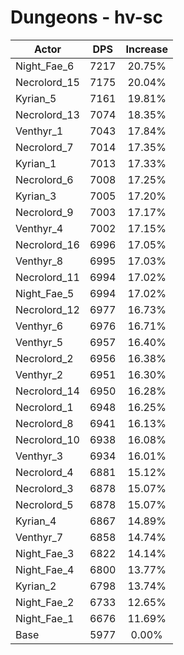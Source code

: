 # Dungeons - hv-sc
| Actor | DPS | Increase |
|---|:---:|:---:|
|Night_Fae_6|7217|20.75%|
|Necrolord_15|7175|20.04%|
|Kyrian_5|7161|19.81%|
|Necrolord_13|7074|18.35%|
|Venthyr_1|7043|17.84%|
|Necrolord_7|7014|17.35%|
|Kyrian_1|7013|17.33%|
|Necrolord_6|7008|17.25%|
|Kyrian_3|7005|17.20%|
|Necrolord_9|7003|17.17%|
|Venthyr_4|7002|17.15%|
|Necrolord_16|6996|17.05%|
|Venthyr_8|6995|17.03%|
|Necrolord_11|6994|17.02%|
|Night_Fae_5|6994|17.02%|
|Necrolord_12|6977|16.73%|
|Venthyr_6|6976|16.71%|
|Venthyr_5|6957|16.40%|
|Necrolord_2|6956|16.38%|
|Venthyr_2|6951|16.30%|
|Necrolord_14|6950|16.28%|
|Necrolord_1|6948|16.25%|
|Necrolord_8|6941|16.13%|
|Necrolord_10|6938|16.08%|
|Venthyr_3|6934|16.01%|
|Necrolord_4|6881|15.12%|
|Necrolord_3|6878|15.07%|
|Necrolord_5|6878|15.07%|
|Kyrian_4|6867|14.89%|
|Venthyr_7|6858|14.74%|
|Night_Fae_3|6822|14.14%|
|Night_Fae_4|6800|13.77%|
|Kyrian_2|6798|13.74%|
|Night_Fae_2|6733|12.65%|
|Night_Fae_1|6676|11.69%|
|Base|5977|0.00%|
